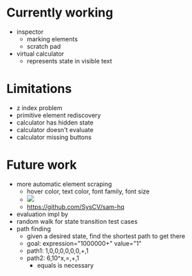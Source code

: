 # Currently working

- inspector
  - marking elements
  - scratch pad
- virtual calculator
  - represents state in visible text

# Limitations

- z index problem
- primitive element rediscovery
- calculator has hidden state
- calculator doesn't evaluate
- calculator missing buttons

# Future work

- more automatic element scraping
  - hover color, text color, font family, font size
  - [![](https://private-user-images.githubusercontent.com/774615/289379016-5fa6d008-4042-40ea-b3e6-f97ef4dd83db.png?jwt=eyJhbGciOiJIUzI1NiIsInR5cCI6IkpXVCJ9.eyJpc3MiOiJnaXRodWIuY29tIiwiYXVkIjoicmF3LmdpdGh1YnVzZXJjb250ZW50LmNvbSIsImtleSI6ImtleTUiLCJleHAiOjE3MTUwMzQ5NjEsIm5iZiI6MTcxNTAzNDY2MSwicGF0aCI6Ii83NzQ2MTUvMjg5Mzc5MDE2LTVmYTZkMDA4LTQwNDItNDBlYS1iM2U2LWY5N2VmNGRkODNkYi5wbmc_WC1BbXotQWxnb3JpdGhtPUFXUzQtSE1BQy1TSEEyNTYmWC1BbXotQ3JlZGVudGlhbD1BS0lBVkNPRFlMU0E1M1BRSzRaQSUyRjIwMjQwNTA2JTJGdXMtZWFzdC0xJTJGczMlMkZhd3M0X3JlcXVlc3QmWC1BbXotRGF0ZT0yMDI0MDUwNlQyMjMxMDFaJlgtQW16LUV4cGlyZXM9MzAwJlgtQW16LVNpZ25hdHVyZT1lYjg1ODc3NDNmMmY5Zjc5NDdkODEyN2YxYWQ4YmMyMjMzMmJlZDAwZTg0NzA2M2NlNDVlMGQ0ZGE1YmI1MTViJlgtQW16LVNpZ25lZEhlYWRlcnM9aG9zdCZhY3Rvcl9pZD0wJmtleV9pZD0wJnJlcG9faWQ9MCJ9.DtK60ywubZjxPIKh6PgH1ebH4LnIO36c2mBMNGIPNrA)](https://github.com/OpenAdaptAI/OpenAdapt)
  - https://github.com/SysCV/sam-hq
- evaluation impl by 
- random walk for state transition test cases
- path finding
  - given a desired state, find the shortest path to get there
  - goal: expression="1000000+" value="1"
  - path1: 1,0,0,0,0,0,0,+,1
  - path2: 6,10^x,=,+,1 
    - equals is necessary
